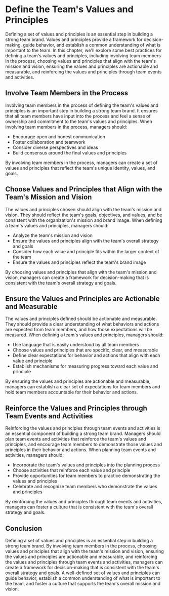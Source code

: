 # Define the Team's Values and Principles

Defining a set of values and principles is an essential step in building a strong team brand. Values and principles provide a framework for decision-making, guide behavior, and establish a common understanding of what is important to the team. In this chapter, we'll explore some best practices for defining a team's values and principles, including involving team members in the process, choosing values and principles that align with the team's mission and vision, ensuring the values and principles are actionable and measurable, and reinforcing the values and principles through team events and activities.

## Involve Team Members in the Process

Involving team members in the process of defining the team's values and principles is an important step in building a strong team brand. It ensures that all team members have input into the process and feel a sense of ownership and commitment to the team's values and principles. When involving team members in the process, managers should:

- Encourage open and honest communication
- Foster collaboration and teamwork
- Consider diverse perspectives and ideas
- Build consensus around the final values and principles

By involving team members in the process, managers can create a set of values and principles that reflect the team's unique identity, values, and goals.

## Choose Values and Principles that Align with the Team's Mission and Vision

The values and principles chosen should align with the team's mission and vision. They should reflect the team's goals, objectives, and values, and be consistent with the organization's mission and brand image. When defining a team's values and principles, managers should:

- Analyze the team's mission and vision
- Ensure the values and principles align with the team's overall strategy and goals
- Consider how each value and principle fits within the larger context of the team
- Ensure the values and principles reflect the team's brand image

By choosing values and principles that align with the team's mission and vision, managers can create a framework for decision-making that is consistent with the team's overall strategy and goals.

## Ensure the Values and Principles are Actionable and Measurable

The values and principles defined should be actionable and measurable. They should provide a clear understanding of what behaviors and actions are expected from team members, and how those expectations will be measured. When defining a team's values and principles, managers should:

- Use language that is easily understood by all team members
- Choose values and principles that are specific, clear, and measurable
- Define clear expectations for behavior and actions that align with each value and principle
- Establish mechanisms for measuring progress toward each value and principle

By ensuring the values and principles are actionable and measurable, managers can establish a clear set of expectations for team members and hold team members accountable for their behavior and actions.

## Reinforce the Values and Principles through Team Events and Activities

Reinforcing the values and principles through team events and activities is an essential component of building a strong team brand. Managers should plan team events and activities that reinforce the team's values and principles, and encourage team members to demonstrate those values and principles in their behavior and actions. When planning team events and activities, managers should:

- Incorporate the team's values and principles into the planning process
- Choose activities that reinforce each value and principle
- Provide opportunities for team members to practice demonstrating the values and principles
- Celebrate and recognize team members who demonstrate the values and principles

By reinforcing the values and principles through team events and activities, managers can foster a culture that is consistent with the team's overall strategy and goals.

## Conclusion

Defining a set of values and principles is an essential step in building a strong team brand. By involving team members in the process, choosing values and principles that align with the team's mission and vision, ensuring the values and principles are actionable and measurable, and reinforcing the values and principles through team events and activities, managers can create a framework for decision-making that is consistent with the team's overall strategy and goals. A well-defined set of values and principles can guide behavior, establish a common understanding of what is important to the team, and foster a culture that supports the team's overall mission and vision.
